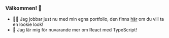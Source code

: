 ### Välkommen! 👋

* :construction_worker_woman: Jag jobbar just nu med min egna portfolio, den finns [här](https://mariahalvarsson.se/) om du vill ta en lookie look! 
* :seedling: Jag lär mig för nuvarande mer om React med TypeScript!

<!--
**maha404/maha404** is a ✨ _special_ ✨ repository because its `README.md` (this file) appears on your GitHub profile.
* :broom: Om du tycker mitt github är rörigt håller jag med! Jag håller på att städa lite men det tar tid!
Here are some ideas to get you started:

- 🔭 I’m currently working on ...
- 🌱 I’m currently learning ...
- 👯 I’m looking to collaborate on ...
- 🤔 I’m looking for help with ...
- 💬 Ask me about ...
- 📫 How to reach me: ...
- 😄 Pronouns: ...
- ⚡ Fun fact: ...
-->
